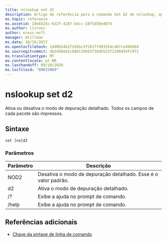 ```yaml
---
title: nslookup set d2
description: Artigo de referência para o comando Set D2 do nslookup, que ativa ou desativa o modo de depuração detalhado.
ms.topic: reference
ms.assetid: 19e8325c-632f-4287-b4cc-10f5d59e4074
ms.author: lizross
author: eross-msft
manager: mtillman
ms.date: 10/16/2017
ms.openlocfilehash: 1dd0b54b2f2d5bc3f201ffd93354cd67ce490d04
ms.sourcegitcommit: db2d46842c68813d043738d6523f13d8454fc972
ms.translationtype: MT
ms.contentlocale: pt-BR
ms.lasthandoff: 09/10/2020
ms.locfileid: "89633969"
---
```

# <a name="nslookup-set-d2"></a>nslookup set d2

Ativa ou desativa o modo de depuração detalhado. Todos os campos de cada pacote são impressos.

## <a name="syntax"></a>Sintaxe

```
set [no]d2
```

### <a name="parameters"></a>Parâmetros

| Parâmetro | Descrição |
| ---------- | ---------- |
| NOD2 | Desativa o modo de depuração detalhado. Esse é o valor padrão. |
| d2 | Ativa o modo de depuração detalhado. |
| /? | Exibe a ajuda no prompt de comando. |
| /help | Exibe a ajuda no prompt de comando. |

## <a name="additional-references"></a>Referências adicionais

- [Chave da sintaxe de linha de comando](command-line-syntax-key.md)
